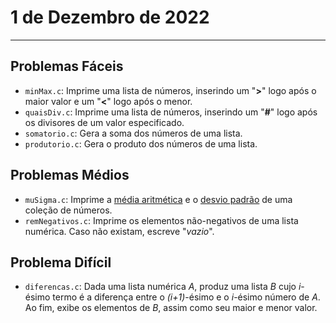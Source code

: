 # 1 de Dezembro de 2022

---

## Problemas Fáceis

- `minMax.c`: Imprime uma lista de números, inserindo um "**>**" logo após o maior valor e um "**<**" logo após o menor.
- `quaisDiv.c`: Imprime uma lista de números, inserindo um "**#**" logo após os divisores de um valor especificado.
- `somatorio.c`: Gera a soma dos números de uma lista.
- `produtorio.c`: Gera o produto dos números de uma lista.

## Problemas Médios

- `muSigma.c`: Imprime a [média aritmética](https://en.wikipedia.org/wiki/Arithmetic_mean) e o [desvio padrão](https://en.wikipedia.org/wiki/Standard_deviation) de uma coleção de números.
- `remNegativos.c`: Imprime os elementos não-negativos de uma lista numérica. Caso não existam, escreve "_vazio_".

## Problema Difícil

- `diferencas.c`: Dada uma lista numérica _A_, produz uma lista _B_ cujo _i_-ésimo termo é a diferença entre o _(i+1)_-ésimo e o _i_-ésimo número de _A_. Ao fim, exibe os elementos de _B_, assim como seu maior e menor valor.
